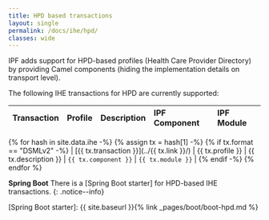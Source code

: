 ```yaml
---
title: HPD based transactions
layout: single
permalink: /docs/ihe/hpd/
classes: wide
---
```


 
IPF adds support for HPD-based profiles (Health Care Provider Directory) by providing Camel components (hiding the 
 implementation details on transport level).

The following IHE transactions for HPD are currently supported:

| Transaction             | Profile          | Description           | IPF Component          |  IPF Module |
|:------------------------|:-----------------|:----------------------|:-----------------------|:------------|
{% for hash in site.data.ihe -%}
  {% assign tx = hash[1] -%}
  {% if tx.format == "DSMLv2" -%}
| [{{ tx.transaction }}](../{{ tx.link }}/)  | {{ tx.profile }} | {{ tx.description }}  | `{{ tx.component }}`  | `{{ tx.module }}` |
  {% endif -%}
{% endfor %}

**Spring Boot** 
There is a [Spring Boot starter] for HPD-based IHE transactions.
{: .notice--info}

[Spring Boot starter]: {{ site.baseurl }}{% link _pages/boot/boot-hpd.md %}